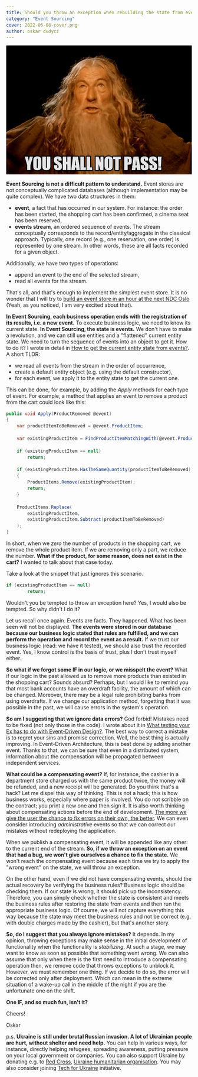 ```yaml
---
title: Should you throw an exception when rebuilding the state from events?
category: "Event Sourcing"
cover: 2022-06-08-cover.png
author: oskar dudycz
---
```


![cover](2022-06-08-cover.png)

**Event Sourcing is not a difficult pattern to understand.** Event stores are not conceptually complicated databases (although implementation may be quite complex). We have two data structures in them:
- **event**, a fact that has occurred in our system. For instance: the order has been started, the shopping cart has been confirmed, a cinema seat has been reserved,
- **events stream**, an ordered sequence of events. The stream conceptually corresponds to the record/entity/aggregate in the classical approach. Typically, one record (e.g., one reservation, one order) is represented by one stream. In other words, these are all facts recorded for a given object.

Additionally, we have two types of operations:
- append an event to the end of the selected stream,
- read all events for the stream.

That's all, and that's enough to implement the simplest event store. It is no wonder that I will try to [build an event store in an hour at the next NDC Oslo](https://ndcoslo.com/agenda/lets-build-event-store-in-one-hour-0mrk/0cavgqf0evd) (Yeah, as you noticed, I am very excited about that). 

**In Event Sourcing, each business operation ends with the registration of its results, i.e. a new event.** To execute business logic, we need to know its current state. **In Event Sourcing, the state is events.** We don't have to make a revolution, and we can still use entities and a "flattened" current entity state. We need to turn the sequence of events into an object to get it. How to do it? I wrote in detail in [How to get the current entity state from events?](/en/how_to_get_the_current_entity_state_in_event_sourcing/). A short TLDR:
- we read all events from the stream in the order of occurrence,
- create a default entity object (e.g. using the default constructor),
- for each event, we apply it to the entity state to get the current one.

This can be done, for example, by adding the _Apply_ methods for each type of event. For example, a method that applies an event to remove a product from the cart could look like this:

```csharp
public void Apply(ProductRemoved @event)
{
    var productItemToBeRemoved = @event.ProductItem;

    var existingProductItem = FindProductItemMatchingWith(@event.ProductItem);

    if (existingProductItem == null)
        return;

    if (existingProductItem.HasTheSameQuantity(productItemToBeRemoved))
    {
        ProductItems.Remove(existingProductItem);
        return;
    }

    ProductItems.Replace(
        existingProductItem,
        existingProductItem.Subtract(productItemToBeRemoved)
    );
}
```

In short, when we _zero_ the number of products in the shopping cart, we remove the whole product item. If we are removing only a part, we reduce the number. **What if the product, for some reason, does not exist in the cart?** I wanted to talk about that case today.

Take a look at the snippet that just ignores this scenario.

```csharp
if (existingProductItem == null)
        return;
```

Wouldn't you be tempted to throw an exception here? Yes, I would also be tempted. So why didn't I do it?

Let us recall once again. Events are facts. They happened. What has been seen will not be displayed. **The events were stored in our database because our business logic stated that rules are fulfilled, and we can perform the operation and record the event as a result.** If we trust our business logic (read: we have it tested), we should also trust the recorded event. Yes, I know control is the basis of trust, plus I don't trust myself either.

**So what if we forgot some IF in our logic, or we misspelt the event?** What if our logic in the past allowed us to remove more products than existed in the shopping cart? Sounds absurd? Perhaps, but I would like to remind you that most bank accounts have an overdraft facility, the amount of which can be changed. Moreover, there may be a legal rule prohibiting banks from using overdrafts. If we change our application method, forgetting that it was possible in the past, we will cause errors in the system's operation.

**So am I suggesting that we ignore data errors?** God forbid! Mistakes need to be fixed (not only those in the code). I wrote about it in [What texting your Ex has to do with Event-Driven Design?](/en/what_texting_ex_has_to_do_with_event_driven_design/). The best way to correct a mistake is to regret your sins and promise correction. Well, the best thing is actually improving. In Event-Driven Architecture, this is best done by adding another event. Thanks to that, we can be sure that even in a distributed system, information about the compensation will be propagated between independent services. 

**What could be a compensating event?** If, for instance, the cashier in a department store charged us with the same product twice, the money will be refunded, and a new receipt will be generated. Do you think that's a hack? Let me dispel this way of thinking. This is not a hack; this is how business works, especially where paper is involved. You do not scribble on the contract; you print a new one and then sign it. It is also worth thinking about compensating actions before the end of development. [The more we give the user the chance to fix errors on their own, the better](/en/no_it_can_never_happen/). We can even consider introducing _administrative_ events so that we can correct our mistakes without redeploying the application.

When we publish a compensating event, it will be appended like any other: to the current end of the stream. **So, if we throw an exception on an event that had a bug, we won't give ourselves a chance to fix the state.** We won't reach the compensating event because each time we try to apply the "wrong event" on the state, we will throw an exception.

On the other hand, even if we did not have compensating events, should the actual recovery be verifying the business rules? Business logic should be checking them. If our state is wrong, it should pick up the inconsistency. Therefore, you can simply check whether the state is consistent and meets the business rules after restoring the state from events and then run the appropriate business logic. Of course, we will not capture everything this way because the state may meet the business rules and not be correct (e.g. with double charges made by the cashier), but that's another story.

**So, do I suggest that you always ignore mistakes?** It depends. In my opinion, throwing exceptions may make sense in the initial development of functionality when the functionality is _stabilizing_. At such a stage, we may want to know as soon as possible that something went wrong. We can also assume that only when there is the first need to introduce a compensating operation then, we remove code that throws exceptions to unblock it. However, we must remember one thing. If we decide to do so, the error will be corrected only after deployment. Which can mean in the extreme situation of a wake-up call in the middle of the night if you are the unfortunate one on the shift.

**One IF, and so much fun, isn't it?**

Cheers!

Oskar

p.s. **Ukraine is still under brutal Russian invasion. A lot of Ukrainian people are hurt, without shelter and need help.** You can help in various ways, for instance, directly helping refugees, spreading awareness, putting pressure on your local government or companies. You can also support Ukraine by donating e.g. to [Red Cross](https://www.icrc.org/en/donate/ukraine), [Ukraine humanitarian organisation](https://savelife.in.ua/en/donate/). You may also consider joining [Tech for Ukraine](https://techtotherescue.org/tech/tech-for-ukraine) initiative.
